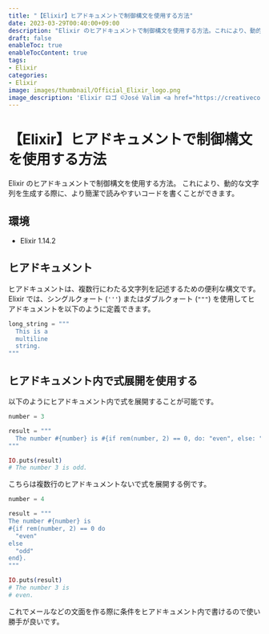 ```yaml
---
title: "【Elixir】ヒアドキュメントで制御構文を使用する方法"
date: 2023-03-29T00:40:00+09:00
description: "Elixir のヒアドキュメントで制御構文を使用する方法。これにより、動的な文字列を生成する際に、より簡潔で読みやすいコードを書くことができます。"
draft: false
enableToc: true
enableTocContent: true
tags: 
- Elixir
categories: 
- Elixir
image: images/thumbnail/Official_Elixir_logo.png
image_description: 'Elixir ロゴ ©José Valim <a href="https://creativecommons.org/licenses/by-sa/4.0" target="_blank" rel="nofollow noopener">CC 表示-継承 4.0</a>'
---
```


# 【Elixir】ヒアドキュメントで制御構文を使用する方法
Elixir のヒアドキュメントで制御構文を使用する方法。
これにより、動的な文字列を生成する際に、より簡潔で読みやすいコードを書くことができます。

## 環境
* Elixir 1.14.2

## ヒアドキュメント
ヒアドキュメントは、複数行にわたる文字列を記述するための便利な構文です。
Elixir では、シングルクォート (`'''`) またはダブルクォート (`"""`) を使用してヒアドキュメントを以下のように定義できます。

```ex
long_string = """
  This is a
  multiline
  string.
"""
```

## ヒアドキュメント内で式展開を使用する
以下のようにヒアドキュメント内で式を展開することが可能です。
```ex
number = 3

result = """
  The number #{number} is #{if rem(number, 2) == 0, do: "even", else: "odd"}.
"""

IO.puts(result)
# The number 3 is odd.
```

こちらは複数行のヒアドキュメントないで式を展開する例です。
```ex
number = 4

result = """
The number #{number} is
#{if rem(number, 2) == 0 do
  "even"
else
  "odd"
end}.
"""

IO.puts(result)
# The number 3 is
# even.
```

これでメールなどの文面を作る際に条件をヒアドキュメント内で書けるので使い勝手が良いです。
